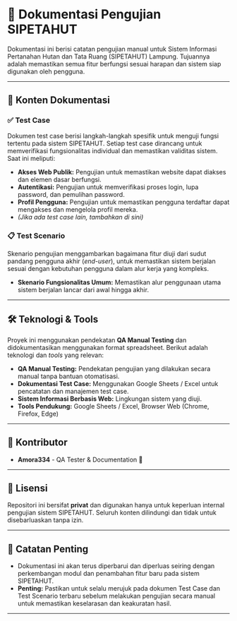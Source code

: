 # 🚀 Dokumentasi Pengujian SIPETAHUT

Dokumentasi ini berisi catatan pengujian manual untuk Sistem Informasi Pertanahan Hutan dan Tata Ruang (SIPETAHUT) Lampung. Tujuannya adalah memastikan semua fitur berfungsi sesuai harapan dan sistem siap digunakan oleh pengguna.

---

## 🧪 Konten Dokumentasi

### ✅ Test Case

Dokumen test case berisi langkah-langkah spesifik untuk menguji fungsi tertentu pada sistem SIPETAHUT. Setiap test case dirancang untuk memverifikasi fungsionalitas individual dan memastikan validitas sistem. Saat ini meliputi:

- **Akses Web Publik:** Pengujian untuk memastikan website dapat diakses dan elemen dasar berfungsi.
- **Autentikasi:** Pengujian untuk memverifikasi proses login, lupa password, dan pemulihan password.
- **Profil Pengguna:** Pengujian untuk memastikan pengguna terdaftar dapat mengakses dan mengelola profil mereka.
- _(Jika ada test case lain, tambahkan di sini)_

### 📋 Test Scenario

Skenario pengujian menggambarkan bagaimana fitur diuji dari sudut pandang pengguna akhir (_end-user_), untuk memastikan sistem berjalan sesuai dengan kebutuhan pengguna dalam alur kerja yang kompleks.

- **Skenario Fungsionalitas Umum:** Memastikan alur penggunaan utama sistem berjalan lancar dari awal hingga akhir.

---

## 🛠️ Teknologi & Tools

Proyek ini menggunakan pendekatan **QA Manual Testing** dan didokumentasikan menggunakan format spreadsheet. Berikut adalah teknologi dan _tools_ yang relevan:

- **QA Manual Testing:** Pendekatan pengujian yang dilakukan secara manual tanpa bantuan otomatisasi.
- **Dokumentasi Test Case:** Menggunakan Google Sheets / Excel untuk pencatatan dan manajemen test case.
- **Sistem Informasi Berbasis Web:** Lingkungan sistem yang diuji.
- **Tools Pendukung:** Google Sheets / Excel, Browser Web (Chrome, Firefox, Edge)

---

## 👥 Kontributor

- **Amora334** - QA Tester & Documentation 📝

---

## 📄 Lisensi

Repositori ini bersifat **privat** dan digunakan hanya untuk keperluan internal pengujian sistem SIPETAHUT. Seluruh konten dilindungi dan tidak untuk disebarluaskan tanpa izin.

---

## 📝 Catatan Penting

- Dokumentasi ini akan terus diperbarui dan diperluas seiring dengan perkembangan modul dan penambahan fitur baru pada sistem SIPETAHUT.
- **Penting:** Pastikan untuk selalu merujuk pada dokumen Test Case dan Test Scenario terbaru sebelum melakukan pengujian secara manual untuk memastikan keselarasan dan keakuratan hasil.

---
